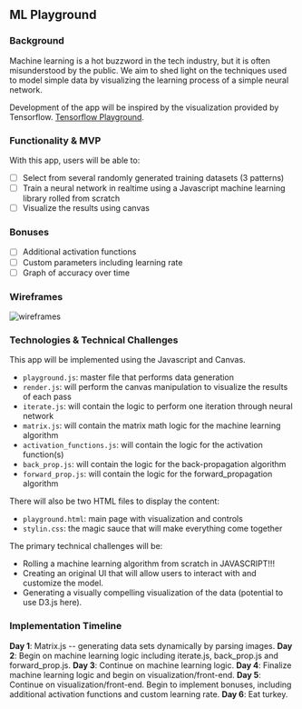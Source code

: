 ## ML Playground

### Background

Machine learning is a hot buzzword in the tech industry, but it is often misunderstood by the public. We aim to shed light on the techniques used to model simple data by visualizing the learning process of a simple neural network.

Development of the app will be inspired by the visualization provided by Tensorflow. <a href="http://playground.tensorflow.org/#activation=tanh&batchSize=10&dataset=circle&regDataset=reg-plane&learningRate=0.03&regularizationRate=0&noise=0&networkShape=4,2&seed=0.04370&showTestData=false&discretize=false&percTrainData=50&x=true&y=true&xTimesY=false&xSquared=false&ySquared=false&cosX=false&sinX=false&cosY=false&sinY=false&collectStats=false&problem=classification&initZero=false&hideText=false">Tensorflow Playground</a>.

### Functionality & MVP

With this app, users will be able to:

- [ ] Select from several randomly generated training datasets (3 patterns)
- [ ] Train a neural network in realtime using a Javascript machine learning library rolled from scratch
- [ ] Visualize the results using canvas

### Bonuses

- [ ] Additional activation functions
- [ ] Custom parameters including learning rate
- [ ] Graph of accuracy over time

### Wireframes

![wireframes]()

### Technologies & Technical Challenges

This app will be implemented using the Javascript and Canvas.

- `playground.js`: master file that performs data generation
- `render.js`: will perform the canvas manipulation to visualize the results of each pass
- `iterate.js`: will contain the logic to perform one iteration through neural network
- `matrix.js`: will contain the matrix math logic for the machine learning algorithm
- `activation_functions.js`: will contain the logic for the activation function(s)
- `back_prop.js`: will contain the logic for the back-propagation algorithm
- `forward_prop.js`: will contain the logic for the forward_propagation algorithm

There will also be two HTML files to display the content:

- `playground.html`: main page with visualization and controls
- `stylin.css`: the magic sauce that will make everything come together

The primary technical challenges will be:

- Rolling a machine learning algorithm from scratch in JAVASCRIPT!!!
- Creating an original UI that will allow users to interact with and customize the model.
- Generating a visually compelling visualization of the data (potential to use D3.js here).

### Implementation Timeline

**Day 1**: Matrix.js -- generating data sets dynamically by parsing images.
**Day 2**: Begin on machine learning logic including iterate.js, back_prop.js and forward_prop.js.
**Day 3**: Continue on machine learning logic.
**Day 4**: Finalize machine learning logic and begin on visualization/front-end.
**Day 5**: Continue on visualization/front-end. Begin to implement bonuses, including additional activation functions and custom learning rate.
**Day 6**: Eat turkey.

